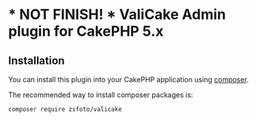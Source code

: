 # * NOT FINISH! * ValiCake Admin plugin for CakePHP 5.x

## Installation

You can install this plugin into your CakePHP application using [composer](https://getcomposer.org).

The recommended way to install composer packages is:

```
composer require zsfoto/valicake
```
